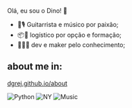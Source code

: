 <!--### Hi there 👋
-->

<!--
**dgrej/dgrej** is a ✨ _special_ ✨ repository because its `README.md` (this file) appears on your GitHub profile.

Here are some ideas to get you started:

- 🔭 I’m currently working on ...
- 🌱 I’m currently learning ...
- 👯 I’m looking to collaborate on ...
- 🤔 I’m looking for help with ...
- 💬 Ask me about ...
- 📫 How to reach me: ...
- 😄 Pronouns: ...
- ⚡ Fun fact: ...
-->

Olá, eu sou o Dino! 🦖

- 🎸🎙️ Guitarrista e músico por paixão; 
- 📦🚛 logístico por opção e formação;
- 👨🏽‍💻 dev e maker pelo conhecimento; 


## about me in: 
[dgrej.github.io/about](https://dgrej.github.io/about)


![Python](https://hydraco.ir/wp-content/uploads/2021/03/python-programming-training-lagos-nigeria.png)
![NY](https://media.timeout.com/images/100559575/image.jpg)
![Music](https://i.pinimg.com/originals/c6/27/a2/c627a264744447f3bc0d0978bce1fc9c.png)
